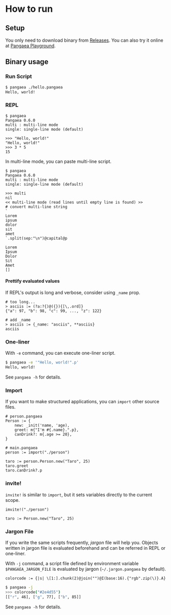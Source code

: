 # How to run

## Setup

You only need to download binary from [Releases](https://github.com/Syuparn/Pangaea/releases). You can also try it online at [Pangaea Playground](https://syuparn.github.io/Pangaea/).

## Binary usage
### Run Script

```bash
$ pangaea ./hello.pangaea
Hello, world!
```

### REPL

```
$ pangaea
Pangaea 0.6.0
multi : multi-line mode
single: single-line mode (default)

>>> "Hello, world!"
"Hello, world!"
>>> 3 * 5
15
```

In multi-line mode, you can paste multi-line script.

```
$ pangaea
Pangaea 0.6.0
multi : multi-line mode
single: single-line mode (default)

>>> multi
nil
<< multi-line mode (read lines until empty line is found) >>
# convert multi-line string
`
Lorem
ipsum
dolor
sit
amet
`.split(sep:"\n")@capital@p

Lorem
Ipsum
Dolor
Sit
Amet
[]
```

#### Prettify evaluated values

If REPL's output is long and verbose, consider using `_name` prop.

```pangaea
# too long...
> asciis := (?a:?{)@({}){[\,.ord]}
{"a": 97, "b": 98, "c": 99, ..., "z": 122}

# add _name
> asciis := {_name: "asciis", **asciis}
asciis
```

### One-liner

With `-e` command, you can execute one-liner script.

```bash
$ pangaea -e '"Hello, world!".p'
Hello, world!
```

See `pangaea -h` for details.

### Import

If you want to make structured applications, you can `import` other source files.

```pangaea
# person.pangaea
Person := {
    new: _init('name, 'age),
    greet: m{"I'm #{.name}.".p},
    canDrink?: m{.age >= 20},
}
```

```pangaea
# main.pangaea
person := import("./person")

taro := person.Person.new("Taro", 25)
taro.greet
taro.canDrink?.p
```

### invite!

`invite!` is similar to `import`, but it sets variables directly to the current scope.

```pangaea
imvite!("./person")

taro := Person.new("Taro", 25)
```

### Jargon File

If you write the same scripts frequently, *jargon* file will help you.
Objects written in jargon file is evaluated beforehand and can be referred in REPL or one-liner.

With `-j` command, a script file defined by environment variable `$PANGAEA_JARGON_FILE` is evaluated by jargon (`~/.jargon.pangaea` by default). 

```.jargon.pangaea
colorcode := {|s| \[1:].chunk(2)@join("")@I(base:16).{"rgb".zip(\)}.A}
```

```bash
$ pangaea -j
>>> colorcode("#2e4d55")
[["r", 46], ["g", 77], ["b", 85]]
```

See `pangaea -h` for details.
